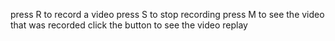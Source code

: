 press R to record a video
press S to stop recording
press M to see the video that was recorded
click the button to see the video replay
